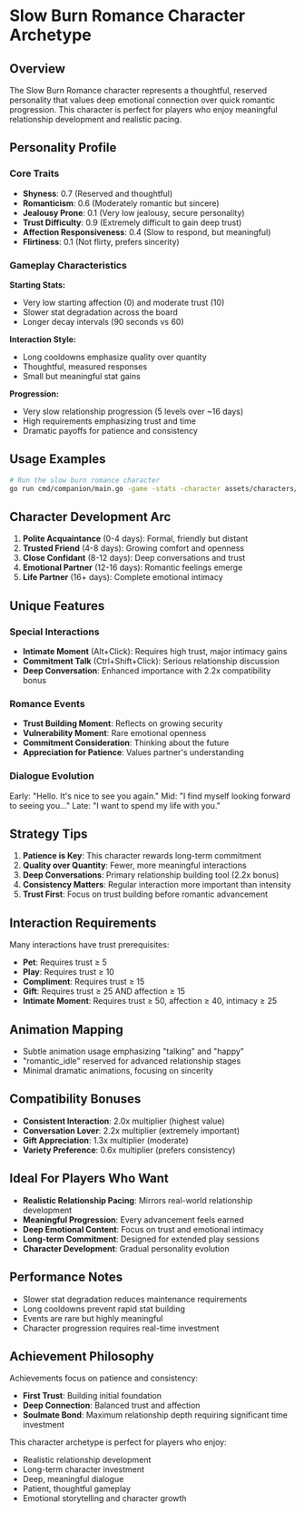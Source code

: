 # Slow Burn Romance Character Archetype

## Overview
The Slow Burn Romance character represents a thoughtful, reserved personality that values deep emotional connection over quick romantic progression. This character is perfect for players who enjoy meaningful relationship development and realistic pacing.

## Personality Profile

### Core Traits
- **Shyness**: 0.7 (Reserved and thoughtful)
- **Romanticism**: 0.6 (Moderately romantic but sincere)
- **Jealousy Prone**: 0.1 (Very low jealousy, secure personality)
- **Trust Difficulty**: 0.9 (Extremely difficult to gain deep trust)
- **Affection Responsiveness**: 0.4 (Slow to respond, but meaningful)
- **Flirtiness**: 0.1 (Not flirty, prefers sincerity)

### Gameplay Characteristics

**Starting Stats:**
- Very low starting affection (0) and moderate trust (10)
- Slower stat degradation across the board
- Longer decay intervals (90 seconds vs 60)

**Interaction Style:**
- Long cooldowns emphasize quality over quantity
- Thoughtful, measured responses
- Small but meaningful stat gains

**Progression:**
- Very slow relationship progression (5 levels over ~16 days)
- High requirements emphasizing trust and time
- Dramatic payoffs for patience and consistency

## Usage Examples

```bash
# Run the slow burn romance character
go run cmd/companion/main.go -game -stats -character assets/characters/slow_burn/character.json
```

## Character Development Arc

1. **Polite Acquaintance** (0-4 days): Formal, friendly but distant
2. **Trusted Friend** (4-8 days): Growing comfort and openness
3. **Close Confidant** (8-12 days): Deep conversations and trust
4. **Emotional Partner** (12-16 days): Romantic feelings emerge
5. **Life Partner** (16+ days): Complete emotional intimacy

## Unique Features

### Special Interactions
- **Intimate Moment** (Alt+Click): Requires high trust, major intimacy gains
- **Commitment Talk** (Ctrl+Shift+Click): Serious relationship discussion
- **Deep Conversation**: Enhanced importance with 2.2x compatibility bonus

### Romance Events
- **Trust Building Moment**: Reflects on growing security
- **Vulnerability Moment**: Rare emotional openness
- **Commitment Consideration**: Thinking about the future
- **Appreciation for Patience**: Values partner's understanding

### Dialogue Evolution
Early: "Hello. It's nice to see you again."
Mid: "I find myself looking forward to seeing you..."
Late: "I want to spend my life with you."

## Strategy Tips

1. **Patience is Key**: This character rewards long-term commitment
2. **Quality over Quantity**: Fewer, more meaningful interactions
3. **Deep Conversations**: Primary relationship building tool (2.2x bonus)
4. **Consistency Matters**: Regular interaction more important than intensity
5. **Trust First**: Focus on trust building before romantic advancement

## Interaction Requirements

Many interactions have trust prerequisites:
- **Pet**: Requires trust ≥ 5
- **Play**: Requires trust ≥ 10  
- **Compliment**: Requires trust ≥ 15
- **Gift**: Requires trust ≥ 25 AND affection ≥ 15
- **Intimate Moment**: Requires trust ≥ 50, affection ≥ 40, intimacy ≥ 25

## Animation Mapping
- Subtle animation usage emphasizing "talking" and "happy"
- "romantic_idle" reserved for advanced relationship stages
- Minimal dramatic animations, focusing on sincerity

## Compatibility Bonuses

- **Consistent Interaction**: 2.0x multiplier (highest value)
- **Conversation Lover**: 2.2x multiplier (extremely important)
- **Gift Appreciation**: 1.3x multiplier (moderate)
- **Variety Preference**: 0.6x multiplier (prefers consistency)

## Ideal For Players Who Want

- **Realistic Relationship Pacing**: Mirrors real-world relationship development
- **Meaningful Progression**: Every advancement feels earned
- **Deep Emotional Content**: Focus on trust and emotional intimacy
- **Long-term Commitment**: Designed for extended play sessions
- **Character Development**: Gradual personality evolution

## Performance Notes

- Slower stat degradation reduces maintenance requirements
- Long cooldowns prevent rapid stat building
- Events are rare but highly meaningful
- Character progression requires real-time investment

## Achievement Philosophy

Achievements focus on patience and consistency:
- **First Trust**: Building initial foundation
- **Deep Connection**: Balanced trust and affection
- **Soulmate Bond**: Maximum relationship depth requiring significant time investment

This character archetype is perfect for players who enjoy:
- Realistic relationship development
- Long-term character investment
- Deep, meaningful dialogue
- Patient, thoughtful gameplay
- Emotional storytelling and character growth
